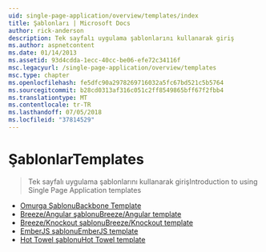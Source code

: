 ```yaml
---
uid: single-page-application/overview/templates/index
title: Şablonları | Microsoft Docs
author: rick-anderson
description: Tek sayfalı uygulama şablonlarını kullanarak giriş
ms.author: aspnetcontent
ms.date: 01/14/2013
ms.assetid: 93d4cdda-1ecc-40cc-be06-efe72c34116f
msc.legacyurl: /single-page-application/overview/templates
msc.type: chapter
ms.openlocfilehash: fe5dfc90a2978269716032a5fc67bd521c5b5764
ms.sourcegitcommit: b28cd0313af316c051c2ff8549865bff67f2fbb4
ms.translationtype: MT
ms.contentlocale: tr-TR
ms.lasthandoff: 07/05/2018
ms.locfileid: "37814529"
---
```

<a name="templates"></a><span data-ttu-id="fde78-103">Şablonlar</span><span class="sxs-lookup"><span data-stu-id="fde78-103">Templates</span></span>
====================
> <span data-ttu-id="fde78-104">Tek sayfalı uygulama şablonlarını kullanarak giriş</span><span class="sxs-lookup"><span data-stu-id="fde78-104">Introduction to using Single Page Application templates</span></span>


- [<span data-ttu-id="fde78-105">Omurga Şablonu</span><span class="sxs-lookup"><span data-stu-id="fde78-105">Backbone Template</span></span>](backbonejs-template.md)
- [<span data-ttu-id="fde78-106">Breeze/Angular şablonu</span><span class="sxs-lookup"><span data-stu-id="fde78-106">Breeze/Angular template</span></span>](breezeangular-template.md)
- [<span data-ttu-id="fde78-107">Breeze/Knockout şablonu</span><span class="sxs-lookup"><span data-stu-id="fde78-107">Breeze/Knockout template</span></span>](breezeknockout-template.md)
- [<span data-ttu-id="fde78-108">EmberJS şablonu</span><span class="sxs-lookup"><span data-stu-id="fde78-108">EmberJS template</span></span>](emberjs-template.md)
- [<span data-ttu-id="fde78-109">Hot Towel şablonu</span><span class="sxs-lookup"><span data-stu-id="fde78-109">Hot Towel template</span></span>](hottowel-template.md)
